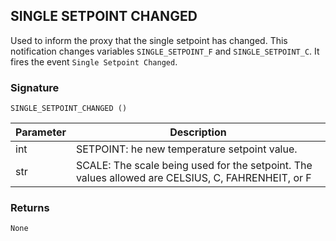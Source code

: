 ## SINGLE SETPOINT CHANGED

Used to inform the proxy that the single setpoint has changed. This notification changes variables `SINGLE_SETPOINT_F` and `SINGLE_SETPOINT_C`. It fires the event `Single Setpoint Changed`.


 
### Signature

`SINGLE_SETPOINT_CHANGED ()` 


| Parameter | Description |
| --- | --- |
| int | SETPOINT: he new temperature setpoint value. |
| str | SCALE: The scale being used for the setpoint. The values allowed are CELSIUS, C, FAHRENHEIT, or F |
 

### Returns

`None`


